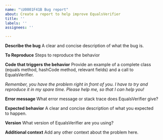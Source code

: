 ```yaml
---
name: "\U0001F41B Bug report"
about: Create a report to help improve EqualsVerifier
title: ''
labels: ''
assignees: ''

---
```


**Describe the bug**
A clear and concise description of what the bug is.

**To Reproduce**
Steps to reproduce the behavior

**Code that triggers the behavior**
Provide an example of a complete class (equals method, hashCode method, relevant fields) and a call to EqualsVerifier.

_Remember, you have the problem right in front of you. I have to try and reproduce it in my spare time. Please help me, so that I can help you!_

**Error message**
What error message or stack trace does EqualsVerifier give?

**Expected behavior**
A clear and concise description of what you expected to happen.

**Version**
What version of EqualsVerifier are you using?

**Additional context**
Add any other context about the problem here.
